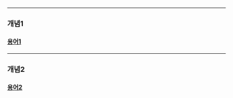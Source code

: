 
---------
### 개념1
#### [용어1](https://github.com/SaeSimcheon/testtest/blob/main/%EA%B0%9C%EB%85%901/%EC%9A%A9%EC%96%B41.txt)
---------
### 개념2
#### [용어2]()
